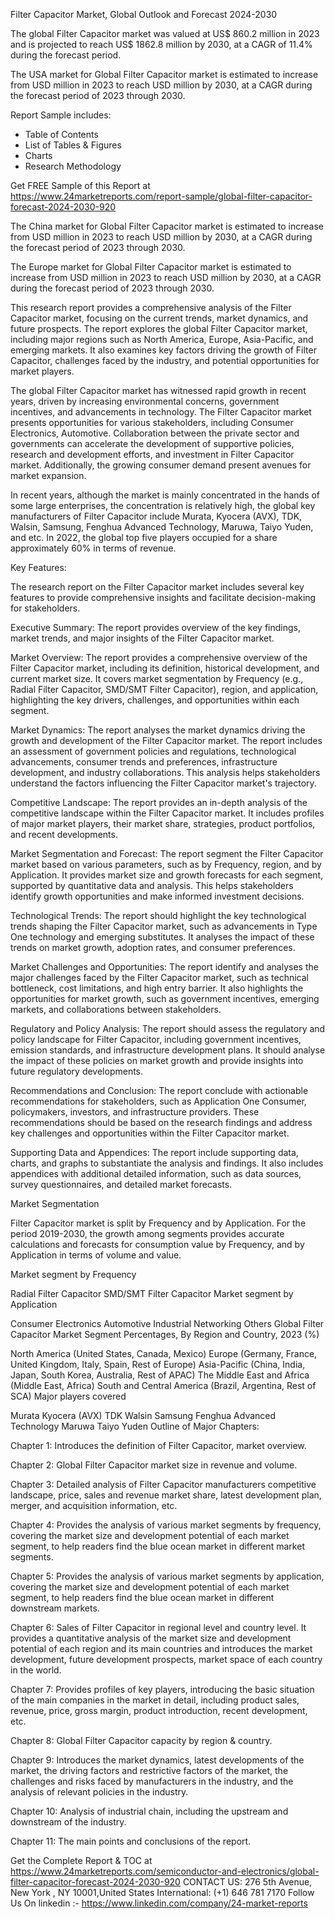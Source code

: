 Filter Capacitor Market, Global Outlook and Forecast 2024-2030

The global Filter Capacitor market was valued at US$ 860.2 million in 2023 and is projected to reach US$ 1862.8 million by 2030, at a CAGR of 11.4% during the forecast period.

The USA market for Global Filter Capacitor market is estimated to increase from USD million in 2023 to reach USD million by 2030, at a CAGR during the forecast period of 2023 through 2030.

Report Sample includes:
- Table of Contents
- List of Tables & Figures
- Charts
- Research Methodology

Get FREE Sample of this Report at https://www.24marketreports.com/report-sample/global-filter-capacitor-forecast-2024-2030-920

The China market for Global Filter Capacitor market is estimated to increase from USD million in 2023 to reach USD million by 2030, at a CAGR during the forecast period of 2023 through 2030.

The Europe market for Global Filter Capacitor market is estimated to increase from USD million in 2023 to reach USD million by 2030, at a CAGR during the forecast period of 2023 through 2030.

This research report provides a comprehensive analysis of the Filter Capacitor market, focusing on the current trends, market dynamics, and future prospects. The report explores the global Filter Capacitor market, including major regions such as North America, Europe, Asia-Pacific, and emerging markets. It also examines key factors driving the growth of Filter Capacitor, challenges faced by the industry, and potential opportunities for market players.

The global Filter Capacitor market has witnessed rapid growth in recent years, driven by increasing environmental concerns, government incentives, and advancements in technology. The Filter Capacitor market presents opportunities for various stakeholders, including Consumer Electronics, Automotive. Collaboration between the private sector and governments can accelerate the development of supportive policies, research and development efforts, and investment in Filter Capacitor market. Additionally, the growing consumer demand present avenues for market expansion.

In recent years, although the market is mainly concentrated in the hands of some large enterprises, the concentration is relatively high, the global key manufacturers of Filter Capacitor include Murata, Kyocera (AVX), TDK, Walsin, Samsung, Fenghua Advanced Technology, Maruwa, Taiyo Yuden, and etc. In 2022, the global top five players occupied for a share approximately 60% in terms of revenue.

Key Features:

The research report on the Filter Capacitor market includes several key features to provide comprehensive insights and facilitate decision-making for stakeholders.

Executive Summary: The report provides overview of the key findings, market trends, and major insights of the Filter Capacitor market.

Market Overview: The report provides a comprehensive overview of the Filter Capacitor market, including its definition, historical development, and current market size. It covers market segmentation by Frequency (e.g., Radial Filter Capacitor, SMD/SMT Filter Capacitor), region, and application, highlighting the key drivers, challenges, and opportunities within each segment.

Market Dynamics: The report analyses the market dynamics driving the growth and development of the Filter Capacitor market. The report includes an assessment of government policies and regulations, technological advancements, consumer trends and preferences, infrastructure development, and industry collaborations. This analysis helps stakeholders understand the factors influencing the Filter Capacitor market's trajectory.

Competitive Landscape: The report provides an in-depth analysis of the competitive landscape within the Filter Capacitor market. It includes profiles of major market players, their market share, strategies, product portfolios, and recent developments.

Market Segmentation and Forecast: The report segment the Filter Capacitor market based on various parameters, such as by Frequency, region, and by Application. It provides market size and growth forecasts for each segment, supported by quantitative data and analysis. This helps stakeholders identify growth opportunities and make informed investment decisions.

Technological Trends: The report should highlight the key technological trends shaping the Filter Capacitor market, such as advancements in Type One technology and emerging substitutes. It analyses the impact of these trends on market growth, adoption rates, and consumer preferences.

Market Challenges and Opportunities: The report identify and analyses the major challenges faced by the Filter Capacitor market, such as technical bottleneck, cost limitations, and high entry barrier. It also highlights the opportunities for market growth, such as government incentives, emerging markets, and collaborations between stakeholders.

Regulatory and Policy Analysis: The report should assess the regulatory and policy landscape for Filter Capacitor, including government incentives, emission standards, and infrastructure development plans. It should analyse the impact of these policies on market growth and provide insights into future regulatory developments.

Recommendations and Conclusion: The report conclude with actionable recommendations for stakeholders, such as Application One Consumer, policymakers, investors, and infrastructure providers. These recommendations should be based on the research findings and address key challenges and opportunities within the Filter Capacitor market.

Supporting Data and Appendices: The report include supporting data, charts, and graphs to substantiate the analysis and findings. It also includes appendices with additional detailed information, such as data sources, survey questionnaires, and detailed market forecasts.

Market Segmentation

Filter Capacitor market is split by Frequency and by Application. For the period 2019-2030, the growth among segments provides accurate calculations and forecasts for consumption value by Frequency, and by Application in terms of volume and value.

Market segment by Frequency

Radial Filter Capacitor
SMD/SMT Filter Capacitor
Market segment by Application

Consumer Electronics
Automotive
Industrial
Networking
Others
Global Filter Capacitor Market Segment Percentages, By Region and Country, 2023 (%)

North America (United States, Canada, Mexico)
Europe (Germany, France, United Kingdom, Italy, Spain, Rest of Europe)
Asia-Pacific (China, India, Japan, South Korea, Australia, Rest of APAC)
The Middle East and Africa (Middle East, Africa)
South and Central America (Brazil, Argentina, Rest of SCA)
Major players covered

Murata
Kyocera (AVX)
TDK
Walsin
Samsung
Fenghua Advanced Technology
Maruwa
Taiyo Yuden
Outline of Major Chapters:

Chapter 1: Introduces the definition of Filter Capacitor, market overview.

Chapter 2: Global Filter Capacitor market size in revenue and volume.

Chapter 3: Detailed analysis of Filter Capacitor manufacturers competitive landscape, price, sales and revenue market share, latest development plan, merger, and acquisition information, etc.

Chapter 4: Provides the analysis of various market segments by frequency, covering the market size and development potential of each market segment, to help readers find the blue ocean market in different market segments.

Chapter 5: Provides the analysis of various market segments by application, covering the market size and development potential of each market segment, to help readers find the blue ocean market in different downstream markets.

Chapter 6: Sales of Filter Capacitor in regional level and country level. It provides a quantitative analysis of the market size and development potential of each region and its main countries and introduces the market development, future development prospects, market space of each country in the world.

Chapter 7: Provides profiles of key players, introducing the basic situation of the main companies in the market in detail, including product sales, revenue, price, gross margin, product introduction, recent development, etc.

Chapter 8: Global Filter Capacitor capacity by region & country.

Chapter 9: Introduces the market dynamics, latest developments of the market, the driving factors and restrictive factors of the market, the challenges and risks faced by manufacturers in the industry, and the analysis of relevant policies in the industry.

Chapter 10: Analysis of industrial chain, including the upstream and downstream of the industry.

Chapter 11: The main points and conclusions of the report.

Get the Complete Report & TOC at https://www.24marketreports.com/semiconductor-and-electronics/global-filter-capacitor-forecast-2024-2030-920
CONTACT US:
276 5th Avenue, New York , NY 10001,United States
International: (+1) 646 781 7170
Follow Us On linkedin :- https://www.linkedin.com/company/24-market-reports
